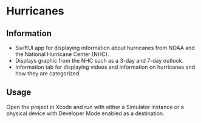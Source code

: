 # Hurricanes

## Information
- SwiftUI app for displaying information about hurricanes from NOAA and the National Hurricane Center (NHC).
- Displays graphic from the NHC such as a 3-day and 7-day outlook.
- Information tab for displaying videos and information on hurricanes and how they are categorized.

## Usage
Open the project in Xcode and run with either a Simulator instance or a physical device with Developer Mode enabled as a destination.
